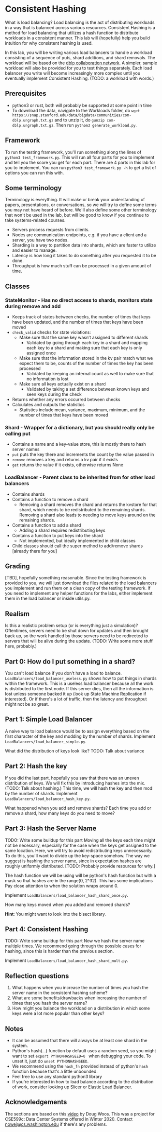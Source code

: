 # Consistent Hashing
What is load balancing? Load balancing is the act of distributing workloads in a way that is balanced across various resources. Consistent Hashing is a method for load balancing that utilizes a hash function to distribute workloads in a consistent manner. This lab will (hopefully) help you build intuition for why consistent hashing is used. 

In this lab, you will be writing various load balancers to handle a workload consisting of a sequence of puts, shard additions, and shard removals. The workload will be based on the [dblp collaboration network](https://snap.stanford.edu/data/com-DBLP.html). A simpler, sample workload will also be provided for you to test things separately. Each load balancer you write will become increasingly more complex until you eventually implement Consistent Hashing. (TODO: a workload with words.) 

## Prerequisites
- python3 or rust, both will probably be supported at some point in time
- To download the data, navigate to the Workloads folder, do `wget https://snap.stanford.edu/data/bigdata/communities/com-dblp.ungraph.txt.gz` and to unzip it, do `gunzip com-dblp.ungraph.txt.gz`. Then run `python3 generate_workload.py`.

## Framework
To run the testing framework, you'll run something along the lines of `python3 test_framework.py`. This will run all four parts for you to implement and tell you the score you get for each part. There are 4 parts in this lab for you to implement. You can run `python3 test_framework.py -h` to get a list of options you can run this with. 

## Some terminology
Terminology is everything. It will make or break your understanding of papers, presentations, or conversations, so we will try to define some terms you may not have heard of before. We'll also define some other terminology that won't be used in the lab, but will be good to know if you continue to take systems-related courses. 
* Servers process requests from clients. 
* Nodes are communication endpoints, e.g. if you have a client and a server, you have two nodes. 
* Sharding is a way to partition data into shards, which are faster to utilize and easier to manage. 
* Latency is how long it takes to do something after you requested it to be done.
* Throughput is how much stuff can be processed in a given amount of time.

## Classes

### StateMonitor - Has no direct access to shards, monitors state during remove and add
* Keeps track of states between checks, the number of times that keys have been updated, and the number of times that keys have been moved
* `check_valid` checks for state violations:
  * Make sure that the same key wasn’t assigned to different shards
    * Validated by going through each key in a shard and mapping each key to a shard and making sure that each key is only assigned once
  * Make sure that the information stored in the kv pair match what we expect them to be, counts of the number of times the key has been processed 
    * Validated by keeping an internal count as well to make sure that no information is lost
  * Make sure all keys actually exist on a shard
    * Validated by taking a set difference between known keys and seen keys during the check
* Returns whether any errors occurred between checks
* Calculates and outputs the statistics 
  * Statistics include mean, variance, maximum, minimum, and the number of times that keys have been moved

### Shard - Wrapper for a dictionary, but you should really only be calling put
* Contains a name and a key-value store, this is mostly there to hash server names
* `put` puts the key there and increments the count by the value passed in
* `remove` removes a key and returns a kv pair if it exists
* `get` returns the value if it exists, otherwise returns None

### LoadBalancer - Parent class to be inherited from for other load balancers
* Contains shards
* Contains a function to remove a shard
  * Removing a shard removes the shard and returns the kvstore for that shard, which needs to be redistributed to the remaining shards. Removing a shard also leads to needing to move keys around on the remaining shards.
* Contains a function to add a shard
  * Adding a shard requires redistributing keys
* Contains a function to put keys into the shard
  * Not implemented, but ideally implemented in child classes
* Child classes should call the super method to add/remove shards [already there for you]

## Grading
\[TBD\], hopefully something reasonable. Since the testing framework is provided to you, we will just download the files related to the load balancers you implement and run them on a clean copy of the testing framework. If you need to implement any helper functions for the labs, either implement them in the load balancer or inside utils.py. 

## Realism
Is this a realistic problem setup (or is everything just a simulation)? Oftentimes, servers need to be shut down for updates and then brought back up, so the work handled by those servers need to be redirected to servers that will be alive during the update. (TODO: Write some more stuff here, probably.)

## Part 0: How do I put something in a shard?
You can't load balance if you don't have a load to balance. `LoadBalancers/load_balancer_useless.py` shows how to put things in shards within the framework. This is a useless load balancer because all the work is distributed to the first node. If this server dies, then all the information is lost unless someone backed it up (look up State Machine Replication if interested). Or if there's a lot of traffic, then the latency and throughput might not be so great. 

## Part 1: Simple Load Balancer
A naive way to load balance would be to assign everything based on the first character of the key and modding by the number of shards. Implement `LoadBalancers/load_balancer_simple.py`. 

What did the distribution of keys look like? TODO: Talk about variance

## Part 2: Hash the key
If you did the last part, hopefully you saw that there was an uneven distribution of keys. We will fix this by introducing hashes into the mix. (TODO: Talk about hashing.) This time, we will hash the key and then mod by the number of shards. Implement `LoadBalancers/load_balancer_hash_key.py`.

What happened when you add and remove shards? Each time you add or remove a shard, how many keys do you need to move?

## Part 3: Hash the Server Name
TODO: Write some buildup for this part
Moving all the keys each time might not be necessary, especially for the case when the keys get assigned to the same location. Here, we will try to avoid redistributing keys unnecessarily. To do this, you'll want to divide up the key-space somehow. The way we suggest is hashing the server name, since in expectation hashes are roughly uniformly distributed. [TODO: Probably provide resources for why.] 

The hash function we will be using will be python's hash function but with a mask so that hashes are in the range(0, 2^32). This has some implications Pay close attention to when the solution wraps around 0. 

Implement `LoadBalancers/load_balancer_hash_shard_once.py`.

How many keys moved when you added and removed shards? 

**Hint**: You might want to look into the bisect library.

## Part 4: Consistent Hashing
TODO: Write some buildup for this part
Now we hash the server name multiple times. We recommend going through the possible cases for hashing, since this is harder than the previous section. 

Implement `LoadBalancers/load_balancer_hash_shard_mult.py`.

## Reflection questions
1. What happens when you increase the number of times you hash the server name in the consistent hashing scheme? 
2. What are some benefits/drawbacks when increasing the number of times that you hash the server name?
3. How might you balance the workload on a distribution in which some keys were a lot more popular than other keys?

## Notes
 - It can be assumed that there will always be at least one shard in the system. 
 - Python's hash(...) function by default uses a random seed, so you might want to set `export PYTHONHASHSEED=0
` when debugging your code. To unset it, just do `unset PYTHONHASHSEED`.
 - We recommend using the `hash_fn` provided instead of python's `hash` function because that's a little unbounded. 
 - Feel free to use any standard python3 library
 - If you're interested in how to load balance according to the distribution of work, consider looking up Slicer or Elastic Load Balancer.

## Acknowledgements 
The sections are based on this [video](https://cs.brown.edu/video/392/?quality=hires) by Doug Woos. This was a project for CSE599c: Data Center Systems offered in Winter 2020. 
Contact nowei@cs.washington.edu if there's any problems.
